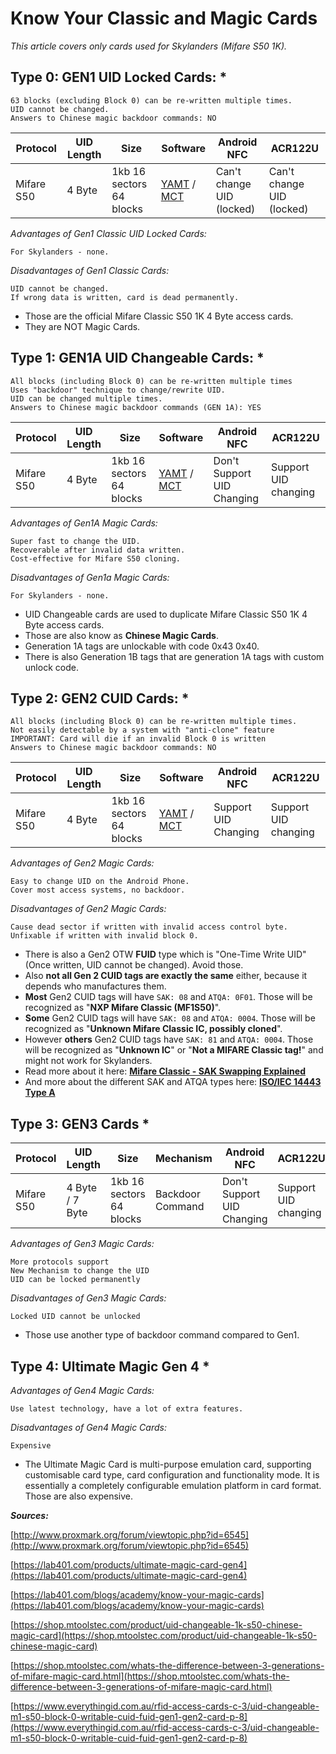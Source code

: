 # Know Your Classic and Magic Cards

_This article covers only cards used for Skylanders (Mifare S50 1K)._

## **Type 0**: **GEN1** UID Locked Cards: *

    63 blocks (excluding Block 0) can be re-written multiple times.
    UID cannot be changed. 
    Answers to Chinese magic backdoor commands: NO 

|Protocol | UID Length | Size | Software | Android NFC | ACR122U |
|-----    |------------|------|-----------|-------------|-----------------|
Mifare S50 | 4 Byte | 1kb 16 sectors 64 blocks | [YAMT](https://github.com/skylandersNFC/Yet-Another-Mifare-Tool/) / [MCT](https://play.google.com/store/apps/details?id=de.syss.MifareClassicTool) | Can't change UID (locked) | Can't change UID (locked) |

_Advantages of Gen1 Classic UID Locked Cards:_

    For Skylanders - none.

_Disadvantages of Gen1 Classic Cards:_

    UID cannot be changed.
    If wrong data is written, card is dead permanently.

* Those are the official Mifare Classic S50 1K 4 Byte access cards.
* They are NOT Magic Cards.

## **Type 1**: **GEN1A** UID Changeable Cards: *

    All blocks (including Block 0) can be re-written multiple times 
    Uses "backdoor" technique to change/rewrite UID. 
    UID can be changed multiple times. 
    Answers to Chinese magic backdoor commands (GEN 1A): YES 

|Protocol | UID Length | Size | Software | Android NFC | ACR122U |
|-----    |------------|------|-----------|-------------|-----------------|
Mifare S50 | 4 Byte | 1kb 16 sectors 64 blocks | [YAMT](https://github.com/skylandersNFC/Yet-Another-Mifare-Tool/) / [MCT](https://play.google.com/store/apps/details?id=de.syss.MifareClassicTool) | Don't Support UID Changing | Support UID changing |

_Advantages of Gen1A Magic Cards:_

    Super fast to change the UID.
    Recoverable after invalid data written.
    Cost-effective for Mifare S50 cloning.

_Disadvantages of Gen1a Magic Cards:_

    For Skylanders - none.

* UID Changeable cards are used to duplicate Mifare Classic S50 1K 4 Byte access cards.
* Those are also know as **Chinese Magic Cards**.
* Generation 1A tags are unlockable with code 0x43 0x40.
* There is also Generation 1B tags that are generation 1A tags with custom unlock code.

## **Type 2**: **GEN2** CUID Cards: *

    All blocks (including Block 0) can be re-written multiple times.
    Not easily detectable by a system with "anti-clone" feature 
    IMPORTANT: Card will die if an invalid Block 0 is written 
    Answers to Chinese magic backdoor commands: NO 

|Protocol | UID Length | Size | Software | Android NFC | ACR122U |
|-----    |------------|------|-----------|-------------|-----------------|
Mifare S50 | 4 Byte | 1kb 16 sectors 64 blocks | [YAMT](https://github.com/skylandersNFC/Yet-Another-Mifare-Tool/) / [MCT](https://play.google.com/store/apps/details?id=de.syss.MifareClassicTool) | Support UID Changing | Support UID changing |

_Advantages of Gen2 Magic Cards:_

    Easy to change UID on the Android Phone.
    Cover most access systems, no backdoor.

_Disadvantages of Gen2 Magic Cards:_

    Cause dead sector if written with invalid access control byte.
    Unfixable if written with invalid block 0.

* There is also a Gen2 OTW **FUID** type which is "One-Time Write UID" (Once written, UID cannot be changed). Avoid those.
* Also **not all Gen 2 CUID tags are exactly the same** either, because it depends who manufactures them.
* **Most** Gen2 CUID tags will have `SAK: 08` and `ATQA: 0F01`. Those will be recognized as "**NXP Mifare Classic (MF1S50)**".
* **Some** Gen2 CUID tags will have `SAK: 08` and `ATQA: 0004`. Those will be recognized as "**Unknown Mifare Classic IC, possibly cloned**".
* However **others** Gen2 CUID tags have `SAK: 81` and `ATQA: 0004`. Those will be recognized as "**Unknown IC**" or "**Not a MIFARE Classic tag!**" and might not work for Skylanders.
* Read more about it here: **[Mifare Classic - SAK Swapping Explained](https://gist.github.com/equipter/3022aea4e371e585ff6e46de637e7769)**
* And more about the different SAK and ATQA types here: **[ISO/IEC 14443 Type A](https://nfc-tools.github.io/resources/standards/iso14443A/)**

## **Type 3**: **GEN3** Cards *

|Protocol | UID Length | Size | Mechanism | Android NFC | ACR122U |
|-----    |------------|------|-----------|-------------|-----------------|
Mifare S50 | 4 Byte / 7 Byte | 1kb 16 sectors 64 blocks | Backdoor Command | Don't Support UID Changing | Support UID changing |

_Advantages of Gen3 Magic Cards:_

    More protocols support
    New Mechanism to change the UID
    UID can be locked permanently

_Disadvantages of Gen3 Magic Cards:_

    Locked UID cannot be unlocked

* Those use another type of backdoor command compared to Gen1.

## **Type 4**: Ultimate Magic Gen 4 *

_Advantages of Gen4 Magic Cards:_

    Use latest technology, have a lot of extra features.

_Disadvantages of Gen4 Magic Cards:_

    Expensive

* The Ultimate Magic Card is multi-purpose emulation card, supporting customisable card type, card configuration and functionality mode.
It is essentially a completely configurable emulation platform in card format. Those are also expensive.

**_Sources:_**

[http://www.proxmark.org/forum/viewtopic.php?id=6545](http://www.proxmark.org/forum/viewtopic.php?id=6545)

[https://lab401.com/products/ultimate-magic-card-gen4](https://lab401.com/products/ultimate-magic-card-gen4)

[https://lab401.com/blogs/academy/know-your-magic-cards](https://lab401.com/blogs/academy/know-your-magic-cards)

[https://shop.mtoolstec.com/product/uid-changeable-1k-s50-chinese-magic-card](https://shop.mtoolstec.com/product/uid-changeable-1k-s50-chinese-magic-card)

[https://shop.mtoolstec.com/whats-the-difference-between-3-generations-of-mifare-magic-card.html](https://shop.mtoolstec.com/whats-the-difference-between-3-generations-of-mifare-magic-card.html)

[https://www.everythingid.com.au/rfid-access-cards-c-3/uid-changeable-m1-s50-block-0-writable-cuid-fuid-gen1-gen2-card-p-8](https://www.everythingid.com.au/rfid-access-cards-c-3/uid-changeable-m1-s50-block-0-writable-cuid-fuid-gen1-gen2-card-p-8)


